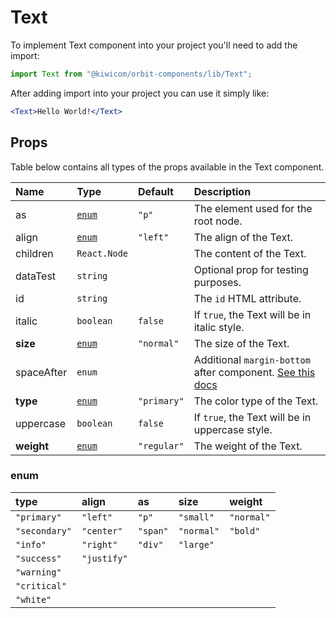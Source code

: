 # Text

To implement Text component into your project you'll need to add the import:

```jsx
import Text from "@kiwicom/orbit-components/lib/Text";
```

After adding import into your project you can use it simply like:

```jsx
<Text>Hello World!</Text>
```

## Props

Table below contains all types of the props available in the Text component.

| Name       | Type            | Default     | Description                                                                                                                                                    |
| :--------- | :-------------- | :---------- | :------------------------------------------------------------------------------------------------------------------------------------------------------------- |
| as         | [`enum`](#enum) | `"p"`       | The element used for the root node.                                                                                                                            |
| align      | [`enum`](#enum) | `"left"`    | The align of the Text.                                                                                                                                         |
| children   | `React.Node`    |             | The content of the Text.                                                                                                                                       |
| dataTest   | `string`        |             | Optional prop for testing purposes.                                                                                                                            |
| id         | `string`        |             | The `id` HTML attribute.                                                                                                                                       |
| italic     | `boolean`       | `false`     | If `true`, the Text will be in italic style.                                                                                                                   |
| **size**   | [`enum`](#enum) | `"normal"`  | The size of the Text.                                                                                                                                          |
| spaceAfter | `enum`          |             | Additional `margin-bottom` after component. [See this docs](https://github.com/kiwicom/orbit/tree/master/packages/orbit-components/src/common/getSpacingToken) |
| **type**   | [`enum`](#enum) | `"primary"` | The color type of the Text.                                                                                                                                    |
| uppercase  | `boolean`       | `false`     | If `true`, the Text will be in uppercase style.                                                                                                                |
| **weight** | [`enum`](#enum) | `"regular"` | The weight of the Text.                                                                                                                                        |

### enum

| type          | align       | as       | size       | weight     |
| :------------ | :---------- | :------- | :--------- | :--------- |
| `"primary"`   | `"left"`    | `"p"`    | `"small"`  | `"normal"` |
| `"secondary"` | `"center"`  | `"span"` | `"normal"` | `"bold"`   |
| `"info"`      | `"right"`   | `"div"`  | `"large"`  |            |
| `"success"`   | `"justify"` |          |            |            |
| `"warning"`   |             |          |            |            |
| `"critical"`  |             |          |            |            |
| `"white"`     |             |          |            |            |
